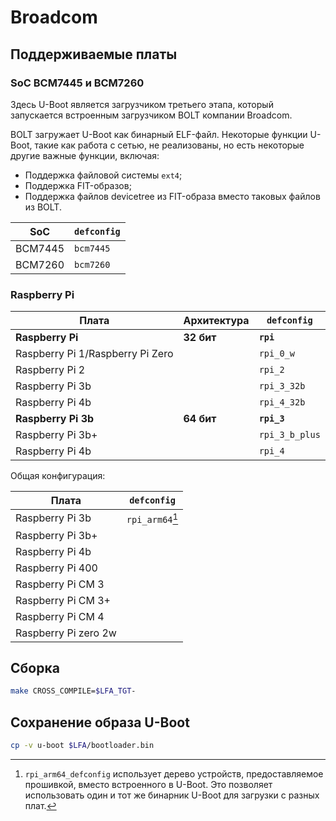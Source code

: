# Broadcom

<!--
ехал пенис через пенис
видит пенис — пенис пенис
пенис пенис через пенис
пенис пенис пенис пенис
-->

## Поддерживаемые платы

### SoC BCM7445 и BCM7260

Здесь U-Boot является загрузчиком третьего этапа, который запускается встроенным загрузчиком BOLT компании Broadcom.

BOLT загружает U-Boot как бинарный ELF-файл. Некоторые функции U-Boot, такие как работа с сетью, не реализованы, но есть некоторые другие важные функции, включая:

- Поддержка файловой системы `ext4`;
- Поддержка FIT-образов;
- Поддержка файлов devicetree из FIT-образа вместо таковых файлов из BOLT.

| SoC     | `defconfig` |
|---------|-------------|
| BCM7445 | `bcm7445`   |
| BCM7260 | `bcm7260`   |

### Raspberry Pi

| Плата                                | Архитектура    | `defconfig`    |
|--------------------------------------|----------------|----------------|
| **Raspberry Pi**                     | **32 бит**     | **`rpi`**      |
| Raspberry Pi 1/Raspberry Pi Zero     |                | `rpi_0_w`      |
| Raspberry Pi 2                       |                | `rpi_2`        |
| Raspberry Pi 3b                      |                | `rpi_3_32b`    |
| Raspberry Pi 4b                      |                | `rpi_4_32b`    |
| **Raspberry Pi 3b**                  | **64 бит**     | **`rpi_3`**    |
| Raspberry Pi 3b+                     |                | `rpi_3_b_plus` |
| Raspberry Pi 4b                      |                | `rpi_4`        |

Общая конфигурация:

| Плата                | `defconfig`     |
|----------------------|-----------------|
| Raspberry Pi 3b      | `rpi_arm64`[^1] |
| Raspberry Pi 3b+     |                 |
| Raspberry Pi 4b      |                 |
| Raspberry Pi 400     |                 |
| Raspberry Pi CM 3    |                 |
| Raspberry Pi CM 3+   |                 |
| Raspberry Pi CM 4    |                 |
| Raspberry Pi zero 2w |                 |

## Сборка

```bash
make CROSS_COMPILE=$LFA_TGT-
```

## Сохранение образа U-Boot

```bash
cp -v u-boot $LFA/bootloader.bin
```

[^1]: `rpi_arm64_defconfig` использует дерево устройств, предоставляемое прошивкой, вместо встроенного в U-Boot. Это позволяет использовать один и тот же бинарник U-Boot для загрузки с разных плат.
